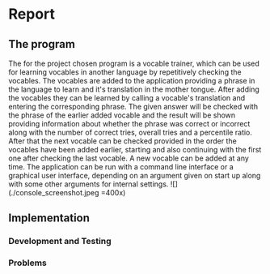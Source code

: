 # Report
## The program
The for the project chosen program is a vocable trainer, which can be used for learning vocables in another language by repetitively checking the vocables. The vocables are added to the application providing a phrase in the language to learn and it's translation in the mother tongue. After adding the vocables they can be learned by calling a vocable's translation and entering the corresponding phrase. The given answer will be checked with the phrase of the earlier added vocable and the result will be shown providing information about whether the phrase was correct or incorrect along with the number of correct tries, overall tries and a percentile ratio. After that the next vocable can be checked provided in the order the vocables have been added earlier, starting and also continuing with the first one after checking the last vocable. A new vocable can be added at any time.
The application can be run with a command line interface or a graphical user interface, depending on an argument given on start up along with some other arguments for internal settings.
![](./console_screenshot.jpeg =400x)


## Implementation
### Development and Testing
### Problems
<!--stackedit_data:
eyJoaXN0b3J5IjpbNTMwMTc1OTMsMjQxNDIxNzE3LDEwMjQ5OT
c0ODksLTI3OTA2MjI2OSwtMTQ3NjIzNjgxNSwtMjMzNjExMzUz
LDE5MTQ5MjA3NTYsLTgyNTg5ODQzLC0zOTMwNDkyODJdfQ==
-->